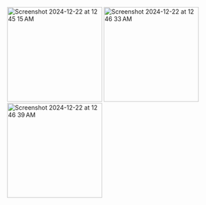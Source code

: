 <img width="221" alt="Screenshot 2024-12-22 at 12 45 15 AM" src="https://github.com/user-attachments/assets/2ccc2d13-743c-4cbe-a661-ee83c1c2cf61" />

<img width="221" alt="Screenshot 2024-12-22 at 12 46 33 AM" src="https://github.com/user-attachments/assets/e98b41b1-dd09-45c4-8caf-1518bc249256" />

<img width="221" alt="Screenshot 2024-12-22 at 12 46 39 AM" src="https://github.com/user-attachments/assets/04c84026-e4cd-41ba-bf28-1caa0cfad939" />
